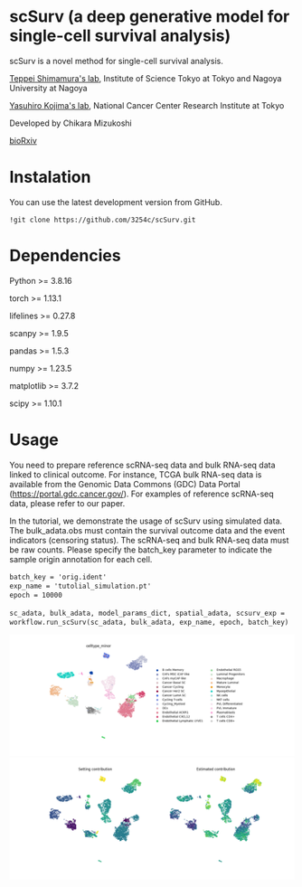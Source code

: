 # scSurv (a deep generative model for single-cell survival analysis)
scSurv is a novel method for single-cell survival analysis.

[Teppei Shimamura's lab](https://www.shimamlab.info/), Institute of Science Tokyo at Tokyo and Nagoya University at Nagoya

[Yasuhiro Kojima's lab](https://www.ncc.go.jp/jp/ri/division/computational_life_science),   National Cancer Center Research Institute at Tokyo

Developed by Chikara Mizukoshi

[bioRxiv](https://www.biorxiv.org/content/10.1101/2024.12.10.627659v1)

# Instalation
You can use the latest development version from GitHub.
```
!git clone https://github.com/3254c/scSurv.git
```

# Dependencies
Python >= 3.8.16

torch >= 1.13.1

lifelines >= 0.27.8

scanpy >= 1.9.5

pandas >= 1.5.3

numpy >= 1.23.5

matplotlib >= 3.7.2

scipy >= 1.10.1

# Usage
You need to prepare reference scRNA-seq data and bulk RNA-seq data linked to clinical outcome. For instance, TCGA bulk RNA-seq data is available from the Genomic Data Commons (GDC) Data Portal (https://portal.gdc.cancer.gov/). For examples of reference scRNA-seq data, please refer to our paper. 

In the tutorial, we demonstrate the usage of scSurv using simulated data.
The bulk_adata.obs must contain the survival outcome data and the event indicators (censoring status).
The scRNA-seq and bulk RNA-seq data must be raw counts.
Please specify the batch_key parameter to indicate the sample origin annotation for each cell.
```
batch_key = 'orig.ident'
exp_name = 'tutolial_simulation.pt'
epoch = 10000

sc_adata, bulk_adata, model_params_dict, spatial_adata, scsurv_exp = workflow.run_scSurv(sc_adata, bulk_adata, exp_name, epoch, batch_key)
```
![visualization celltype annotation](umap_celltype_minor.png)
![visualization setting and estimated contribution](umap_setting_and_estimated_beta.png)
